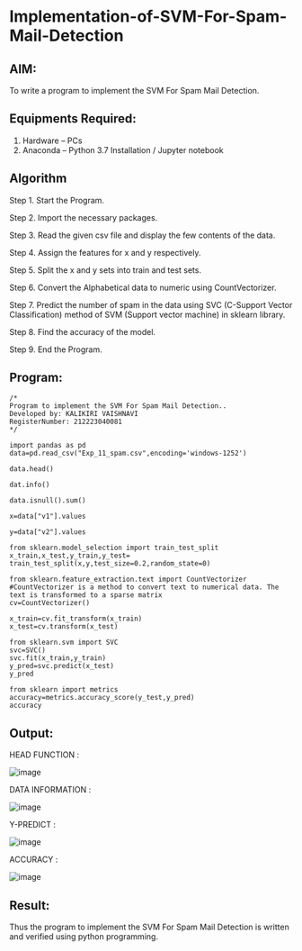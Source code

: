# Implementation-of-SVM-For-Spam-Mail-Detection

## AIM:
To write a program to implement the SVM For Spam Mail Detection.

## Equipments Required:
1. Hardware – PCs
2. Anaconda – Python 3.7 Installation / Jupyter notebook

## Algorithm
Step 1. Start the Program.

Step 2. Import the necessary packages.

Step 3. Read the given csv file and display the few contents of the data.

Step 4. Assign the features for x and y respectively.

Step 5. Split the x and y sets into train and test sets.

Step 6. Convert the Alphabetical data to numeric using CountVectorizer.

Step 7. Predict the number of spam in the data using SVC (C-Support Vector Classification) method of SVM (Support vector machine) in sklearn library.

Step 8. Find the accuracy of the model.

Step 9. End the Program.

## Program:
```
/*
Program to implement the SVM For Spam Mail Detection..
Developed by: KALIKIRI VAISHNAVI
RegisterNumber: 212223040081
*/
```
```
import pandas as pd
data=pd.read_csv("Exp_11_spam.csv",encoding='windows-1252')

data.head()

dat.info()

data.isnull().sum()

x=data["v1"].values

y=data["v2"].values

from sklearn.model_selection import train_test_split
x_train,x_test,y_train,y_test= train_test_split(x,y,test_size=0.2,random_state=0)

from sklearn.feature_extraction.text import CountVectorizer
#CountVectorizer is a method to convert text to numerical data. The text is transformed to a sparse matrix
cv=CountVectorizer()

x_train=cv.fit_transform(x_train)
x_test=cv.transform(x_test)

from sklearn.svm import SVC
svc=SVC()
svc.fit(x_train,y_train)
y_pred=svc.predict(x_test)
y_pred

from sklearn import metrics
accuracy=metrics.accuracy_score(y_test,y_pred)
accuracy
```

## Output:

HEAD FUNCTION :

![image](https://github.com/user-attachments/assets/cdc2607a-7821-40b9-bde3-bb56d1cbd25f)

DATA INFORMATION :

![image](https://github.com/user-attachments/assets/7ba56627-b316-460e-a8e8-6a22f273016d)

Y-PREDICT :

![image](https://github.com/user-attachments/assets/3cecba65-d144-4e94-9053-6383ea3299a9)

ACCURACY :

![image](https://github.com/user-attachments/assets/ef9c6251-bf5d-4372-9112-5673998b9709)

## Result:
Thus the program to implement the SVM For Spam Mail Detection is written and verified using python programming.
